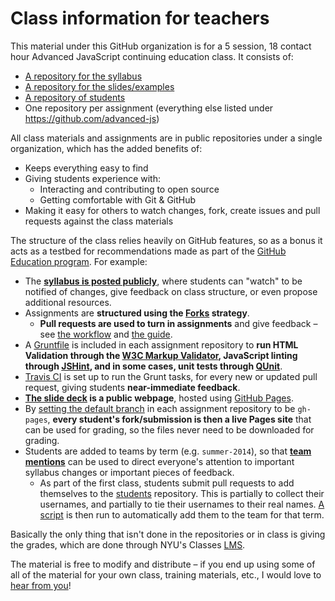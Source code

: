 # Class information for teachers

This material under this GitHub organization is for a 5 session, 18 contact hour Advanced JavaScript continuing education class.  It consists of:

* [A repository for the syllabus](README.md)
* [A repository for the slides/examples](https://github.com/advanced-js/deck)
* [A repository of students](https://github.com/advanced-js/students)
* One repository per assignment (everything else listed under https://github.com/advanced-js)

All class materials and assignments are in public repositories under a single organization, which has the added benefits of:

* Keeps everything easy to find
* Giving students experience with:
    * Interacting and contributing to open source
    * Getting comfortable with Git & GitHub
* Making it easy for others to watch changes, fork, create issues and pull requests against the class materials

The structure of the class relies heavily on GitHub features, so as a bonus it acts as a testbed for recommendations made as part of the [GitHub Education program](https://education.github.com).  For example:

* The [**syllabus is posted publicly**](https://education.github.com/guide#3-post-your-syllabus), where students can "watch" to be notified of changes, give feedback on class structure, or even propose additional resources.
* Assignments are **structured using the [Forks](https://education.github.com/guide/forks) strategy**.
    * **Pull requests are used to turn in assignments** and give feedback – see [the workflow](README.md#workflow) and [the guide](https://education.github.com/guide/forks#3-completing-assignments).
* A [Gruntfile](http://gruntjs.com) is included in each assignment repository to **run HTML Validation through the [W3C Markup Validator](http://validator.w3.org/source/), JavaScript linting through [JSHint](http://www.jshint.com/about/), and in some cases, unit tests through [QUnit](http://qunitjs.com/)**.
* [Travis CI](http://docs.travis-ci.com) is set up to run the Grunt tasks, for every new or updated pull request, giving students **near-immediate feedback**.
* **[The slide deck](http://advanced-js.github.io/deck/) is a public webpage**, hosted using [GitHub Pages](https://pages.github.com).
* By [setting the default branch](https://help.github.com/articles/setting-the-default-branch) in each assignment repository to be `gh-pages`, **every student's fork/submission is then a live Pages site** that can be used for grading, so the files never need to be downloaded for grading.
* Students are added to teams by term (e.g. `summer-2014`), so that **[team mentions](https://github.com/blog/1121-introducing-team-mentions)** can be used to direct everyone's attention to important syllabus changes or important pieces of feedback.
    * As part of the first class, students submit pull requests to add themselves to the [students](https://github.com/advanced-js/students) repository.  This is partially to collect their usernames, and partially to tie their usernames to their real names.  [A script](https://github.com/advanced-js/students/blob/master/add_students.rb) is then run to automatically add them to the team for that term.

Basically the only thing that isn't done in the repositories or in class is giving the grades, which are done through  NYU's Classes [LMS](https://en.wikipedia.org/wiki/Learning_management_system).

The material is free to modify and distribute – if you end up using some of all of the material for your own class, training materials, etc., I would love to [hear from you](https://github.com/advanced-js/syllabus/issues/new)!
